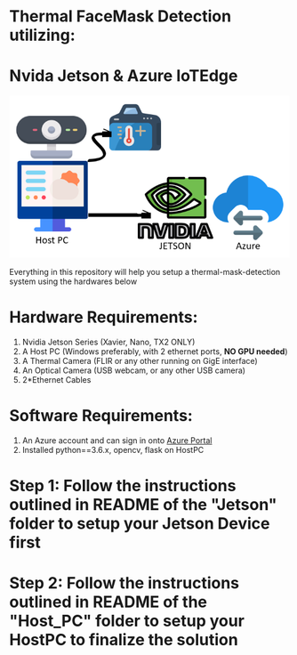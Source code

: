 # Thermal FaceMask Detection utilizing:
# Nvida Jetson & Azure IoTEdge
![Overall Schematic](/Overall_Schematic.png)

Everything in this repository will help you setup a thermal-mask-detection system using the hardwares below

# Hardware Requirements:
1. Nvidia Jetson Series (Xavier, Nano, TX2 ONLY)
2. A Host PC (Windows preferably, with 2 ethernet ports, **NO GPU needed**)
3. A Thermal Camera (FLIR or any other running on GigE interface)
4. An Optical Camera (USB webcam, or any other USB camera)
5. 2*Ethernet Cables

# Software Requirements:
1. An Azure account and can sign in onto [Azure Portal](https://portal.azure.com)
2. Installed python==3.6.x, opencv, flask on HostPC

# Step 1: Follow the instructions outlined in README of the "Jetson" folder to setup your Jetson Device first
# Step 2: Follow the instructions outlined in README of the "Host_PC" folder to setup your HostPC to finalize the solution

